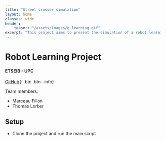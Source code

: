 ```yaml
---
title: "Street crosser simulation"
layout: home
classes: wide
header:
    teaser: "/assets/images/q_learning.gif"
excerpt: "This project aims to present the simulation of a robot learning how to cross a road with multiple roads."
---
```



# Robot Learning Project
#### ETSEIB - UPC

[GitHub](https://github.com/MarceauFillon/StreetCrosserPython){: .btn .btn--info}

Team members:
- Marceau Fillon
- Thomas Lorber

## Setup
- Clone the project and run the main script